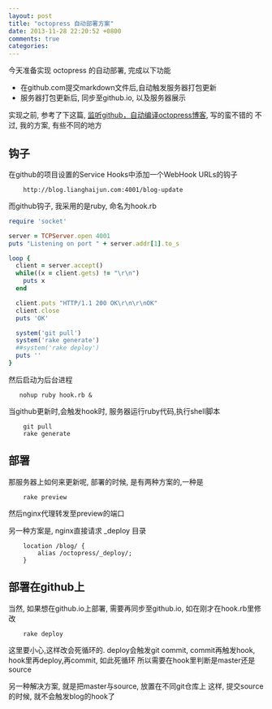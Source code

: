 ```yaml
---
layout: post
title: "octopress 自动部署方案"
date: 2013-11-28 22:20:52 +0800
comments: true
categories: 
---
```


今天准备实现 octopress 的自动部署, 完成以下功能

* 在github.com提交markdown文件后,自动触发服务器打包更新
* 服务器打包更新后, 同步至github.io, 以及服务器展示

实现之前, 参考了下这篇, [监听github，自动编译octopress博客](http://imxylz.com/blog/2013/11/27/build-octopress-with-github-hook/), 写的蛮不错的
不过, 我的方案, 有些不同的地方

## 钩子
在github的项目设置的Service Hooks中添加一个WebHook URLs的钩子
```
	http://blog.lianghaijun.com:4001/blog-update
```
而github钩子, 我采用的是ruby, 命名为hook.rb
```ruby
require 'socket'

server = TCPServer.open 4001
puts "Listening on port " + server.addr[1].to_s

loop {
  client = server.accept()
  while((x = client.gets) != "\r\n")
    puts x
  end

  client.puts "HTTP/1.1 200 OK\r\n\r\nOK"
  client.close
  puts 'OK'

  system('git pull')
  system('rake generate')
  ##system('rake deploy')
  puts ''
}
```
然后启动为后台进程
```
   nohup ruby hook.rb &
```
当github更新时,会触发hook时, 服务器运行ruby代码,执行shell脚本 
```
	git pull
	rake generate
```

## 部署
那服务器上如何来更新呢, 部署的时候, 是有两种方案的,一种是
```
	rake preview
```
然后nginx代理转发至preview的端口

另一种方案是, nginx直接请求 _deploy 目录
```
	location /blog/ {
		alias /octopress/_deploy/;
	}
```

## 部署在github上
当然, 如果想在github.io上部署, 需要再同步至github.io, 如在刚才在hook.rb里修改
```
	rake deploy
```
这里要小心,这样改会死循环的. 
deploy会触发git commit, commit再触发hook, hook里再deploy,再commit, 如此死循环
所以需要在hook里判断是master还是source

另一种解决方案, 就是把master与source, 放置在不同git仓库上
这样, 提交source的时候, 就不会触发blog的hook了



















